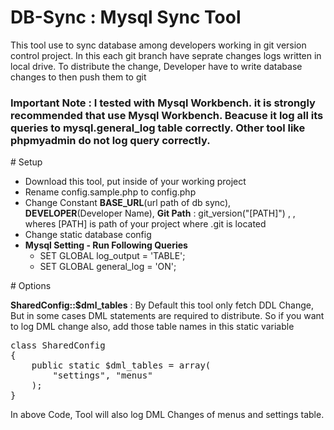 # DB-Sync : Mysql Sync Tool
<p>
This tool use to sync database among developers working in git version control project. In this each git branch have seprate changes logs written in local drive. To distribute the change, Developer have to write database changes to then push them to git
<h3>
<b>Important Note : </b> I tested with Mysql Workbench. it is strongly recommended that use Mysql Workbench. Beacuse it log all its queries to mysql.general_log table correctly. Other tool like phpmyadmin do not log query correctly.</h3>
</p>
# Setup
<p>
<ul>
<li>Download this tool, put inside of your working project</li>
<li>Rename config.sample.php to config.php</li>
<li>Change Constant <b>BASE_URL</b>(url path of db sync), <b>DEVELOPER</b>(Developer Name), <b>Git Path</b> : git_version("[PATH]")    , , wheres [PATH] is path of your project where .git is located </li>
<li>Change static database config</li>
<li><b>Mysql Setting - Run Following Queries</b>
  <ul>
    <li>SET GLOBAL log_output = 'TABLE';</li>
    <li>SET GLOBAL general_log = 'ON';</li>
  </ul>
  </li>
</ul>
</p>
# Options 
<p>
<b>SharedConfig::$dml_tables</b> : By Default this tool only fetch DDL Change, But in some cases DML statements are required to distribute. So if you want to log DML change also, add those table names in this static variable
<br/>
<pre>
class SharedConfig
{
    public static $dml_tables = array(
        "settings", "menus"
    );
}
</pre>
In above Code, Tool will also log DML Changes of menus and settings table.
</p>
